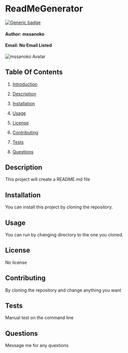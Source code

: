 
# ReadMeGenerator <a name="introduction"></a>

[![Generic badge](https://img.shields.io/badge/Version-undefined-blue.svg)](https://shields.io/)

#### __Author:__ mssanoko
#### __Email:__ No Email Listed
![mssanoko Avatar](https://avatars2.githubusercontent.com/u/61078512?v=4)

## Table Of Contents

1) [Introduction](#introduction)

2) [Description](#description)

3) [Installation](#installation)

4) [Usage](#usage)

5) [License](#license)

6) [Contributing](#contributing)

7) [Tests](#tests)

7) [Questions](#questions)

## Description <a name="description"></a>
This project will create a README.md file

## Installation <a name="installation"></a>
You can install this project by cloning the repository. 

## Usage <a name="usage"></a>
You can run by changing directory to the one you cloned. 

## License <a name="license"></a>
No license

## Contributing <a name="contributing"></a>
By cloning the repository and change anything you want 

## Tests <a name="tests"></a>
Manual test on the command line 

## Questions <a name="questions"></a>
Message me for any questions
        
